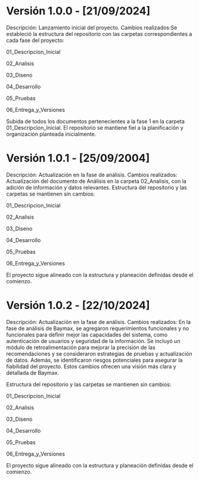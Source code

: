 # Versión 1.0.0 - [21/09/2024]

Descripción: Lanzamiento inicial del proyecto.
Cambios realizados:Se estableció la estructura del repositorio con las carpetas correspondientes a cada fase del proyecto:

01_Descripcion_Inicial

02_Analisis

03_Diseno

04_Desarrollo

05_Pruebas

06_Entrega_y_Versiones

Subida de todos los documentos pertenecientes a la fase 1 en la carpeta 01_Descripcion_Inicial.
El repositorio se mantiene fiel a la planificación y organización planteada inicialmente.

# Versión 1.0.1 - [25/09/2004]

Descripción: Actualización en la fase de análisis.
Cambios realizados: Actualización del documento de Análisis en la carpeta 02_Analisis, con la adición de información y datos relevantes.
Estructura del repositorio y las carpetas se mantienen sin cambios:

01_Descripcion_Inicial

02_Analisis

03_Diseno

04_Desarrollo

05_Pruebas

06_Entrega_y_Versiones


El proyecto sigue alineado con la estructura y planeación definidas desde el comienzo.

# Versión 1.0.2 - [22/10/2024]

Descripción: Actualización en la fase de análisis.
Cambios realizados: En la fase de análisis de Baymax, se agregaron requerimientos funcionales y no funcionales para definir mejor las capacidades del sistema, como autenticación de usuarios y seguridad de la información. Se incluyó un módulo de retroalimentación para mejorar la precisión de las recomendaciones y se consideraron estrategias de pruebas y actualización de datos. Además, se identificaron riesgos potenciales para asegurar la fiabilidad del proyecto. Estos cambios ofrecen una visión más clara y detallada de Baymax.

Estructura del repositorio y las carpetas se mantienen sin cambios:

01_Descripcion_Inicial

02_Analisis

03_Diseno

04_Desarrollo

05_Pruebas

06_Entrega_y_Versiones


El proyecto sigue alineado con la estructura y planeación definidas desde el comienzo.

